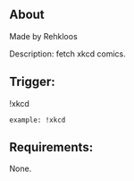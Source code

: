 
## About
Made by Rehkloos

Description: fetch xkcd comics.

## Trigger:
!xkcd

`example: !xkcd`

## Requirements:
None.
